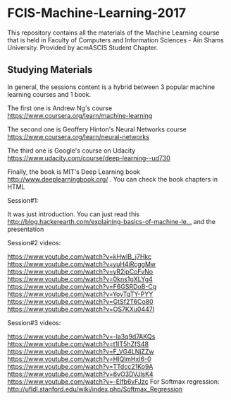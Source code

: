# FCIS-Machine-Learning-2017
This repository contains all the materials of the Machine Learning course that is held in Faculty of Computers and Information Sciences - Ain Shams University. Provided by acmASCIS Student Chapter.

## Studying Materials

In general, the sessions content is a hybrid between 3 popular machine learning courses and 1 book.

The first one is Andrew Ng's course 
https://www.coursera.org/learn/machine-learning

The second one is Geoffery Hinton's Neural Networks course 
https://www.coursera.org/learn/neural-networks

The third one is Google's course on Udacity 
https://www.udacity.com/course/deep-learning--ud730

Finally, the book is MIT's Deep Learning book 
http://www.deeplearningbook.org/ . You can check the book chapters in HTML


Session#1:

It was just introduction. You can just read this http://blog.hackerearth.com/explaining-basics-of-machine-le… and the presentation

Session#2 videos:

https://www.youtube.com/watch?v=kHwlB_j7Hkc
https://www.youtube.com/watch?v=yuH4iRcggMw
https://www.youtube.com/watch?v=yR2ipCoFvNo
https://www.youtube.com/watch?v=0kns1gXLYg4
https://www.youtube.com/watch?v=F6GSRDoB-Cg
https://www.youtube.com/watch?v=YovTqTY-PYY
https://www.youtube.com/watch?v=GtSf2T6Co80
https://www.youtube.com/watch?v=OS7KXu0447I

Session#3 videos:

https://www.youtube.com/watch?v=-la3q9d7AKQs
https://www.youtube.com/watch?v=t1IT5hZfS48
https://www.youtube.com/watch?v=F_VG4LNjZZw
https://www.youtube.com/watch?v=HIQlmHxI6-0
https://www.youtube.com/watch?v=TTdcc21Ko9A
https://www.youtube.com/watch?v=6vO3DVJlsK4
https://www.youtube.com/watch?v=-EIfb6vFJzc
For Softmax regression: http://ufldl.stanford.edu/wiki/index.php/Softmax_Regression



